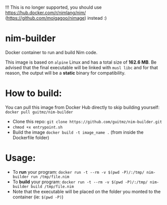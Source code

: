 !!! This is no longer supported, you should use https://hub.docker.com/r/nimlang/nim/ (https://github.com/moigagoo/nimage) instead :)

# nim-builder
Docker container to run and build Nim code.

This image is based on `alpine` Linux and has a total size of **162.6 MB**. Be advised that the final executable will be linked with `musl libc` and for that reason, the output will be a **static** binary for compatibility.

# How to build:
  You can pull this image from Docker Hub directly to skip building yourself: `docker pull guitmz/nim-builder`
  - Clone this repo: `git clone https://github.com/guitmz/nim-builder.git`
  - `chmod +x entrypoint.sh`
  - Build the image `docker build -t image_name .` (from inside the Dockerfile folder)

# Usage:
 - To **run** your program: `docker run -t --rm -v $(pwd -P)/:/tmp/ nim-builder run /tmp/file.nim`
 - To **build** your program: `docker run -t --rm -v $(pwd -P)/:/tmp/ nim-builder build /tmp/file.nim` 
 - Note that the executable will be placed on the folder you monted to the container (ie: `$(pwd -P)`)
